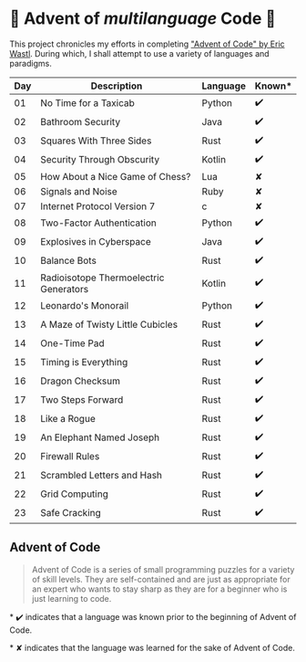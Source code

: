 # :christmas_tree: Advent of *multilanguage* Code :christmas_tree:

This project chronicles my efforts in completing ["Advent of Code" by Eric Wastl](http://adventofcode.com/2016).
During which, I shall attempt to use a variety of languages and paradigms.

| Day | Description                            | Language | Known* |
| --- | -------------------------------------- | -------- | ------ |
| 01  | No Time for a Taxicab                  | Python   | ✔️      |
| 02  | Bathroom Security                      | Java     | ✔️      |
| 03  | Squares With Three Sides               | Rust     | ✔️      |
| 04  | Security Through Obscurity             | Kotlin   | ✔️      |
| 05  | How About a Nice Game of Chess?        | Lua      | ✘      |
| 06  | Signals and Noise                      | Ruby     | ✘      |
| 07  | Internet Protocol Version 7            | c        | ✘      |
| 08  | Two-Factor Authentication              | Python   | ✔️      |
| 09  | Explosives in Cyberspace               | Java     | ✔️      |
| 10  | Balance Bots                           | Rust     | ✔️      |
| 11  | Radioisotope Thermoelectric Generators | Kotlin   | ✔️      |
| 12  | Leonardo's Monorail                    | Python   | ✔️      |
| 13  | A Maze of Twisty Little Cubicles       | Rust     | ✔️      |
| 14  | One-Time Pad                           | Rust     | ✔️      |
| 15  | Timing is Everything                   | Rust     | ✔️      |
| 16  | Dragon Checksum                        | Rust     | ✔️      |
| 17  | Two Steps Forward                      | Rust     | ✔️      |
| 18  | Like a Rogue                           | Rust     | ✔️      |
| 19  | An Elephant Named Joseph               | Rust     | ✔️      |
| 20  | Firewall Rules                         | Rust     | ✔️      |
| 21  | Scrambled Letters and Hash             | Rust     | ✔️      |
| 22  | Grid Computing                         | Rust     | ✔️      |
| 23  | Safe Cracking                          | Rust     | ✔️      |

## Advent of Code

>Advent of Code is a series of small programming puzzles for a variety of skill levels. They are self-contained and are just as appropriate for an expert who wants to stay sharp as they are for a beginner who is just learning to code.

\* ✔️ indicates that a language was known prior to the beginning of Advent of Code.

\* ✘ indicates that the language was learned for the sake of Advent of Code.
